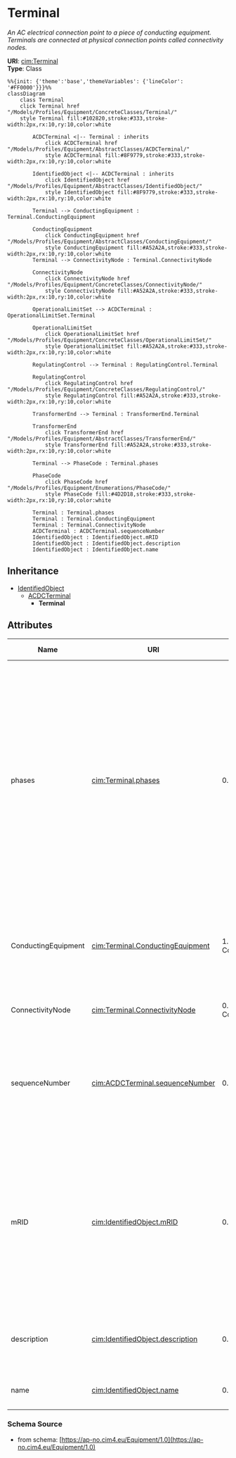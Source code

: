 # Terminal

_An AC electrical connection point to a piece of conducting equipment. Terminals are connected at physical connection points called connectivity nodes._

**URI**: [cim:Terminal](https://cim.ucaiug.io/ns#Terminal)<br />
**Type**: Class

```mermaid
%%{init: {'theme':'base','themeVariables': {'lineColor': '#FF0000'}}}%%
classDiagram
    class Terminal
    click Terminal href "/Models/Profiles/Equipment/ConcreteClasses/Terminal/"
    style Terminal fill:#102820,stroke:#333,stroke-width:2px,rx:10,ry:10,color:white
     
        ACDCTerminal <|-- Terminal : inherits
            click ACDCTerminal href "/Models/Profiles/Equipment/AbstractClasses/ACDCTerminal/"
            style ACDCTerminal fill:#8F9779,stroke:#333,stroke-width:2px,rx:10,ry:10,color:white
     
        IdentifiedObject <|-- ACDCTerminal : inherits
            click IdentifiedObject href "/Models/Profiles/Equipment/AbstractClasses/IdentifiedObject/"
            style IdentifiedObject fill:#8F9779,stroke:#333,stroke-width:2px,rx:10,ry:10,color:white

        Terminal --> ConductingEquipment : Terminal.ConductingEquipment

        ConductingEquipment
            click ConductingEquipment href "/Models/Profiles/Equipment/AbstractClasses/ConductingEquipment/"
            style ConductingEquipment fill:#A52A2A,stroke:#333,stroke-width:2px,rx:10,ry:10,color:white
        Terminal --> ConnectivityNode : Terminal.ConnectivityNode

        ConnectivityNode
            click ConnectivityNode href "/Models/Profiles/Equipment/ConcreteClasses/ConnectivityNode/"
            style ConnectivityNode fill:#A52A2A,stroke:#333,stroke-width:2px,rx:10,ry:10,color:white

        OperationalLimitSet --> ACDCTerminal : OperationalLimitSet.Terminal

        OperationalLimitSet
            click OperationalLimitSet href "/Models/Profiles/Equipment/ConcreteClasses/OperationalLimitSet/"
            style OperationalLimitSet fill:#A52A2A,stroke:#333,stroke-width:2px,rx:10,ry:10,color:white

        RegulatingControl --> Terminal : RegulatingControl.Terminal

        RegulatingControl
            click RegulatingControl href "/Models/Profiles/Equipment/ConcreteClasses/RegulatingControl/"
            style RegulatingControl fill:#A52A2A,stroke:#333,stroke-width:2px,rx:10,ry:10,color:white

        TransformerEnd --> Terminal : TransformerEnd.Terminal

        TransformerEnd
            click TransformerEnd href "/Models/Profiles/Equipment/AbstractClasses/TransformerEnd/"
            style TransformerEnd fill:#A52A2A,stroke:#333,stroke-width:2px,rx:10,ry:10,color:white

        Terminal --> PhaseCode : Terminal.phases

        PhaseCode
            click PhaseCode href "/Models/Profiles/Equipment/Enumerations/PhaseCode/"
            style PhaseCode fill:#4D2D18,stroke:#333,stroke-width:2px,rx:10,ry:10,color:white

        Terminal : Terminal.phases
        Terminal : Terminal.ConductingEquipment
        Terminal : Terminal.ConnectivityNode
        ACDCTerminal : ACDCTerminal.sequenceNumber
        IdentifiedObject : IdentifiedObject.mRID
        IdentifiedObject : IdentifiedObject.description
        IdentifiedObject : IdentifiedObject.name
```

## Inheritance
* [IdentifiedObject](/Models/Profiles/Equipment/AbstractClasses/IdentifiedObject/)
    * [ACDCTerminal](/Models/Profiles/Equipment/AbstractClasses/ACDCTerminal/)
        * **Terminal**

## Attributes
| Name | URI | Cardinality and Range | Description | Inheritance |
| ---  | --- | --- | --- | --- |
| phases | [cim:Terminal.phases](https://cim.ucaiug.io/ns#Terminal.phases) | 0..1 PhaseCode | Represents the normal network phasing condition. If the attribute is missing, three phases (ABC) shall be assumed, except for terminals of grounding classes (specializations of EarthFaultCompensator, GroundDisconnector, and Ground) which will be assumed to be N. Therefore, phase code ABCN is explicitly declared when needed, e.g. for star point grounding equipment.The phase code on terminals connecting same ConnectivityNode or same TopologicalNode as well as for equipment between two terminals shall be consistent. | direct |
| ConductingEquipment | [cim:Terminal.ConductingEquipment](https://cim.ucaiug.io/ns#Terminal.ConductingEquipment) | 1..1 ConductingEquipment | The conducting equipment of the terminal.  Conducting equipment have  terminals that may be connected to other conducting equipment terminals via connectivity nodes or topological nodes. | direct |
| ConnectivityNode | [cim:Terminal.ConnectivityNode](https://cim.ucaiug.io/ns#Terminal.ConnectivityNode) | 0..1 ConnectivityNode | The connectivity node to which this terminal connects with zero impedance. | direct |
| sequenceNumber | [cim:ACDCTerminal.sequenceNumber](https://cim.ucaiug.io/ns#ACDCTerminal.sequenceNumber) | 0..1 integer | The orientation of the terminal connections for a multiple terminal conducting equipment.  The sequence numbering starts with 1 and additional terminals should follow in increasing order.   The first terminal is the starting point for a two terminal branch. | ACDCTerminal |
| mRID | [cim:IdentifiedObject.mRID](https://cim.ucaiug.io/ns#IdentifiedObject.mRID) | 0..1 string | Master resource identifier issued by a model authority. The mRID is unique within an exchange context. Global uniqueness is easily achieved by using a UUID, as specified in RFC 4122, for the mRID. The use of UUID is strongly recommended.For CIMXML data files in RDF syntax conforming to IEC 61970-552, the mRID is mapped to rdf:ID or rdf:about attributes that identify CIM object elements. | IdentifiedObject |
| description | [cim:IdentifiedObject.description](https://cim.ucaiug.io/ns#IdentifiedObject.description) | 0..1 string | The description is a free human readable text describing or naming the object. It may be non unique and may not correlate to a naming hierarchy. | IdentifiedObject |
| name | [cim:IdentifiedObject.name](https://cim.ucaiug.io/ns#IdentifiedObject.name) | 0..1 string | The name is any free human readable and possibly non unique text naming the object. | IdentifiedObject |

### Schema Source
* from schema: [https://ap-no.cim4.eu/Equipment/1.0](https://ap-no.cim4.eu/Equipment/1.0)
